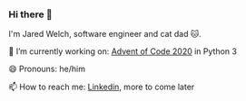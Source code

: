 ### Hi there 👋

I'm Jared Welch, software engineer and cat dad :cat:. 

🔭 I’m currently working on: [Advent of Code 2020](https://github.com/jwelch92/advent-of-code-2020) in Python 3

😄 Pronouns: he/him

📫 How to reach me: [Linkedin](https://www.linkedin.com/in/jared-welch-89965b1a/), more to come later


<!--
**jwelch92/jwelch92** is a ✨ _special_ ✨ repository because its `README.md` (this file) appears on your GitHub profile.

Here are some ideas to get you started:

- 🔭 I’m currently working on ...
- 🌱 I’m currently learning ...
- 👯 I’m looking to collaborate on ...
- 🤔 I’m looking for help with ...
- 💬 Ask me about ...
- 📫 How to reach me: ...
-  ...
- ⚡ Fun fact: ...
-->
